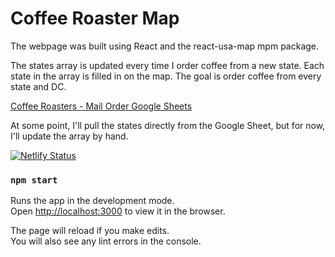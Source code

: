 # Coffee Roaster Map

The webpage was built using React and the react-usa-map mpm package.

The states array is updated every time I order coffee from a new state. Each state in the array is filled in on the map. The goal is order coffee from every state and DC.

[Coffee Roasters - Mail Order Google Sheets](https://docs.google.com/spreadsheets/d/1h-oqlqJ_G3UXuDSkdFHuEaCVuOXQOb68y2sduXQRTn4/edit?usp=sharing)

At some point, I'll pull the states directly from the Google Sheet, but for now, I'll update the array by hand.

[![Netlify Status](https://api.netlify.com/api/v1/badges/eedfa1de-ec55-4e37-9e7f-dd7ee054305c/deploy-status)](https://app.netlify.com/sites/coffee-roaster-map/deploys)

### `npm start`

Runs the app in the development mode.\
Open [http://localhost:3000](http://localhost:3000) to view it in the browser.

The page will reload if you make edits.\
You will also see any lint errors in the console.

